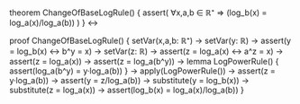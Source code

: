 theorem ChangeOfBaseLogRule() {
  assert(
    ∀x,a,b ∈ ℝ⁺ ⇒ (log_b(x) = log_a(x)/log_a(b))
  )
} ↔

proof ChangeOfBaseLogRule() {
  setVar(x,a,b: ℝ⁺) →
  setVar(y: ℝ) →
  assert(y = log_b(x) ↔ b^y = x) →
  setVar(z: ℝ) →
  assert(z = log_a(x) ↔ a^z = x) →
  assert(z = log_a(x)) →
  assert(z = log_a(b^y)) → 
  lemma LogPowerRule() {
    assert(log_a(b^y) = y·log_a(b))
  } →
  apply(LogPowerRule()) →
  assert(z = y·log_a(b)) →
  assert(y = z/log_a(b)) →
  substitute(y = log_b(x)) →
  substitute(z = log_a(x)) →
  assert(log_b(x) = log_a(x)/log_a(b))
}